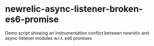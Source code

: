 # newrelic-async-listener-broken-es6-promise
Demo script showing an instrumentation conflict between newrelic and async-listener modules w.r.t. es6 promises
